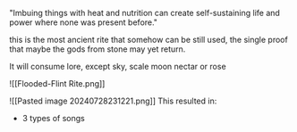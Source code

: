 "Imbuing things with heat and nutrition can create self-sustaining life and power where none was present before."

this is the most ancient rite that somehow can be still used, the single proof that maybe the gods from stone may yet return.

It will consume lore, except sky, scale moon nectar or rose

![[Flooded-Flint Rite.png]]

![[Pasted image 20240728231221.png]]
This resulted in:
- 3 types of songs